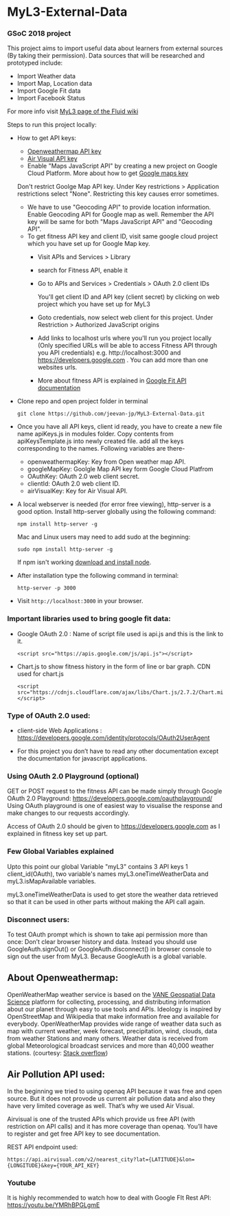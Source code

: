 # MyL3-External-Data
### GSoC 2018 project

This project aims to import useful data about learners from external sources (By taking their permission). Data sources that will be researched and prototyped include:

* Import Weather data
* Import Map, Location data
* Import Google Fit data
* Import Facebook Status

For more info visit [MyL3 page of the Fluid wiki](https://wiki.fluidproject.org/display/fluid/%28Floe%29+Preference+Exploration+and+Self-Assessment)

Steps to run this project locally:

* How to get API keys:
    * [Openweathermap API key](https://openweathermap.desk.com/customer/portal/articles/1626888-how-to-get-api-key)
    * [Air Visual API key](https://airvisual.com/user/api)
    * Enable "Maps JavaScript API" by creating a new project on Google Cloud Platform. More about how to get [Google maps key](https://developers.google.com/maps/documentation/javascript/get-api-key)

    Don't restrict Goolge Map API key. Under Key restrictions > Application restrictions select "None". Restricting this key causes error sometimes.
    * We have to use "Geocoding API" to provide location information. Enable Geocoding API for Google map as well.
    Remember the API key will be same for both "Maps JavaScript API" and "Geocoding API".
    * To get fitness API key and client ID, visit same google cloud project which you have set up for Google Map key.
        * Visit APIs and Services > Library
        * search for Fitness API, enable it
        * Go to APIs and Services > Credentials > OAuth 2.0 client IDs
          
          You'll get client ID and API key (client secret) by clicking on web project which you have set up for MyL3
        * Goto credentials, now select web client for this project.
          Under Restriction > Authorized JavaScript origins
        
        * Add links to localhost urls where you'll run you project locally (Only specified URLs will be able to access Fitness API through you API credentials) e.g. http://localhost:3000 and https://developers.google.com . You can add more than one websites urls.

        * More about fitness API is explained in [Google Fit API documentation](https://developers.google.com/fit/rest/)


* Clone repo and open project folder in terminal

    ``` git clone https://github.com/jeevan-jp/MyL3-External-Data.git ```

* Once you have all API keys, client id ready, you have to create a new file name apiKeys.js in modules folder. Copy contents from apiKeysTemplate.js into newly created file. add all the keys corresponding to the names. Following variables are there-

    * openweathermapKey: Key from Open weather map API.
    * googleMapKey: Goolgle Map API key form Google Cloud Platfrom
    * OAuthKey: OAuth 2.0 web client secret.
    * clientId: OAuth 2.0 web client ID.
    * airVisualKey: Key for Air Visual API.

* A local webserver is needed (for error free viewing), http-server is a good option.
Install http-server globally using the following command:

    ``` npm install http-server -g ```

    Mac and Linux users may need to add sudo at the beginning:

    ``` sudo npm install http-server -g ```

    If npm isn't working [download and install node](https://nodejs.org/en/).

* After installation type the following command in terminal:

    ``` http-server -p 3000 ```

* Visit ```http://localhost:3000``` in your browser.

### Important libraries used to bring google fit data:

* Google OAuth 2.0 : Name of script file used is api.js and this is the link to it.
        
      <script src="https://apis.google.com/js/api.js"></script>
* Chart.js to show fitness history in the form of line or bar graph. CDN used for chart.js
        
      <script src="https://cdnjs.cloudflare.com/ajax/libs/Chart.js/2.7.2/Chart.min.js"></script>

### Type of OAuth 2.0 used: 

* client-side Web Applications :  https://developers.google.com/identity/protocols/OAuth2UserAgent

* For this project you don’t have to read any other documentation except the documentation for javascript applications.

### Using OAuth 2.0 Playground (optional)

GET or POST request to the fitness API can be made simply through Google OAuth 2.0 Playground: https://developers.google.com/oauthplayground/
Using OAuth playground is one of easiest way to visualise the response and make changes to our requests accordingly.

Access of OAuth 2.0 should be given to https://developers.google.com as I explained in fitness key set up part.

### Few Global Variables explained
Upto this point our global Variable "myL3" contains 3 API keys 1 client_id(OAuth), two variable's names myL3.oneTimeWeatherData and myL3.isMapAvailable variables.

myL3.oneTimeWeatherData is used to get store the weather data retrieved so that it can be used in other parts without making the API call again.

### Disconnect users:
To test OAuth prompt which is shown to take api permission more than once: Don’t clear browser history and data. Instead you should use GoogleAuth.signOut() or GoogleAuth.disconnect() in browser console to sign out the user from MyL3. Because GoogleAuth is a global variable.

## About Openweathermap: 
OpenWeatherMap weather service is based on the [VANE Geospatial Data Science](http://owm.io/) platform for collecting, processing, and distributing information about our planet through easy to use tools and APIs.
Ideology is inspired by OpenStreetMap and Wikipedia that make information free and available for everybody. OpenWeatherMap provides wide range of weather data such as map with current weather, week forecast, precipitation, wind, clouds, data from weather Stations and many others. Weather data is received from global Meteorological broadcast services and more than 40,000 weather stations. (courtesy: [Stack overflow](https://stackoverflow.com/questions/26804596/openweathermap-api-vs-wunderground-api))

## Air Pollution API used:

In the beginning we tried to using openaq API because it was free and open source. But it does not provode us current air pollution data and also they have very limited coverage as well. That’s why we used Air Visual.

Airvisual is one of the trusted APIs which provide us free API (with restriction on API calls) and it has more coverage than openaq. You’ll have to register and get free API key to see documentation.

REST API endpoint used:

    https://api.airvisual.com/v2/nearest_city?lat={LATITUDE}&lon={LONGITUDE}&key={YOUR_API_KEY}


### Youtube
It is highly recommended to watch how to deal with Google FIt Rest API:
https://youtu.be/YMRhBPGLgmE
